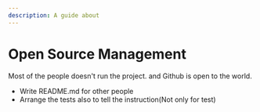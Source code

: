 ```yaml
---
description: A guide about
---
```


# Open Source Management

Most of the people doesn't run the project. and Github is open to the world.

* Write README.md for other people
* Arrange the tests also to tell the instruction(Not only for test)
